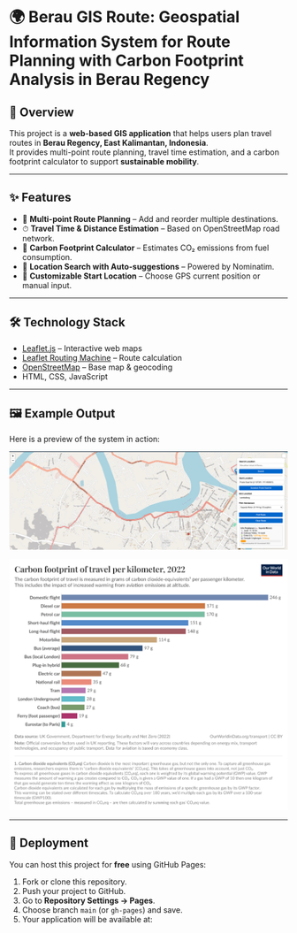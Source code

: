# 🌍 Berau GIS Route: Geospatial Information System for Route Planning with Carbon Footprint Analysis in Berau Regency  

## 📌 Overview  
This project is a **web-based GIS application** that helps users plan travel routes in **Berau Regency, East Kalimantan, Indonesia**.  
It provides multi-point route planning, travel time estimation, and a carbon footprint calculator to support **sustainable mobility**.  

---

## ✨ Features  
- 🚗 **Multi-point Route Planning** – Add and reorder multiple destinations.  
- ⏱ **Travel Time & Distance Estimation** – Based on OpenStreetMap road network.  
- 🌱 **Carbon Footprint Calculator** – Estimates CO₂ emissions from fuel consumption.  
- 🔎 **Location Search with Auto-suggestions** – Powered by Nominatim.  
- 📍 **Customizable Start Location** – Choose GPS current position or manual input.  

---

## 🛠 Technology Stack  
- [Leaflet.js](https://leafletjs.com/) – Interactive web maps  
- [Leaflet Routing Machine](https://www.liedman.net/leaflet-routing-machine/) – Route calculation  
- [OpenStreetMap](https://www.openstreetmap.org/) – Base map & geocoding  
- HTML, CSS, JavaScript  

---

## 🖼 Example Output  

Here is a preview of the system in action:  

<p align="center">
  <img src="G1.png" alt="Demo Preview" width="800"/>
</p>  


<p align="center">
  <img src="G2.png" alt="Demo Preview" width="800"/>
</p>  

---

## 🚀 Deployment  
You can host this project for **free** using GitHub Pages:  

1. Fork or clone this repository.  
2. Push your project to GitHub.  
3. Go to **Repository Settings → Pages**.  
4. Choose branch `main` (or `gh-pages`) and save.  
5. Your application will be available at:  
